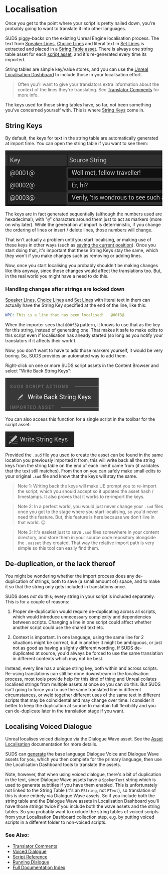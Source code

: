 # Localisation

Once you get to the point where your script is pretty nailed down, you're probably
going to want to translate it into other languages.

SUDS piggy-backs on the existing Unreal Engine localisation process. The text from
[Speaker Lines](SpeakerLines.md), [Choice Lines](ChoiceLines.md) and 
literal text in [Set Lines](SetLines.md) is extracted and placed in a
[String Table asset](https://docs.unrealengine.com/5.1/en-US/using-string-tables-for-text-in-unreal-engine/).
There is always one string table asset for each [script asset](ScriptReference.md),
and it's re-generated every time its imported.

String tables are simple key/value stores, and you can use the 
[Unreal Localisation Dashboard](https://docs.unrealengine.com/5.1/en-US/localization-tools-in-unreal-engine/)
to include those in your localisation effort. 

> Often you'll want to give your translators extra information about the context
> of the lines they're translating. See [Translator Comments](LocalisationTranslatorComments.md) for more info.

The keys used for those string tables have, so far, not been
something you've concerned yourself with. This is where [String Keys](#string-keys)
come in.

## String Keys

By default, the keys for text in the string table are automatically generated at
import time. You can open the string table if you want to see them: 

![String Table](img/StringTablePreview.png)

The keys are in fact generated sequentially (although the numbers used are
hexadecimal), with "`@`" characters around them just to act as markers (more on
why later). While the generation at import is deterministic, if you change the
ordering of lines or insert / delete lines, those numbers will change.

That isn't actually a problem until you start localising, or making use 
of these keys in other ways (such as [saving the current position](SavingState.md)).
Once you start doing that, it's important that these String Keys stay the same,
which they won't if you make changes such as removing or adding lines. 

Now, once you start localising you probably shouldn't be making changes like this
anyway, since those changes would affect the translations too. But, in the real 
world you might have a need to do this. 

### Handling changes after strings are locked down

[Speaker Lines](SpeakerLines.md), [Choice Lines](ChoiceLines.md) and 
[Set Lines](SetLines.md) with literal text in them can actually have the String Key
specified at the end of the line, like this:

```yaml
NPC: This is a line that has been localised!   @00f3@
```

When the importer sees that `@00f3@` pattern, it knows to use that as the key
for this string, instead of generating one. That makes it safe to make edits to
this script even if localisation has already started (so long as you notify your
translators if it affects their work!).


Now, you don't want to have to add those markers yourself, it would be very boring.
So, SUDS provides an automated way to add them.

Right-click on one or more SUDS script assets in the Content Browser and select 
"Write Back String Keys":

![Write Keys](img/WriteBackStringKeys.png)

You can also access this function for a single script in the toolbar for the
script asset:

![Write Keys](img/WriteBackStringKeysToolbar.png)

Provided the `.sud` file you used to create the asset can be found in the same 
location you previously imported it from, this will write back all the string
keys from the string table on the end of each line it came from (it validates 
that the text still matches). From then on you can safely make small edits to
your original `.sud` file and know that the keys will stay the same. 

> Note 1: Writing back the keys will make UE prompt you to re-import the script,
> which you should accept so it updates the asset hash / timestamps. It also
> proves that it works to re-import the keys.

> Note 2: In a perfect world, you would just never change your `.sud` files once
> you got to the stage where you start localising, so you'd never need this
> feature. But, this feature is here because we don't live in that world. 😉

> Note 3: It's easiest just to save `.sud` files somewhere in your content directory,
> and store them in your source code repository alongside the `.uasset` they created.
> That way the relative import path is very simple so this tool can easily find them.


## De-duplication, or the lack thereof

You might be wondering whether the import process does any de-duplication of strings,
both to save (a small amount of) space, and to make it so that the string only
gets included in translations once. 

SUDS does *not* do this; every string in your script is included separately. This is
for a couple of reasons:

1. Proper de-duplication would require de-duplicating across all scripts, which would
   introduce unnecessary complexity and dependencies between scripts. Changing a
   line in one script could affect whether another script could use the shared text etc.

2. Context is important. In one language, using the same line for 2 situations might
   be correct, but in another it might be ambiguous, or just not as good as having
   a slightly different wording. If SUDS de-duplicated at source, you'd always be forced to
   use the same translation in different contexts which may not be best.

Instead, every line has a unique string key, both within and across scripts.
Re-using translations can still be done downstream in the localisation process,
most tools provide help for this kind of thing and Unreal collates localised
strings from multiple assets at once so you can do this. But SUDS isn't going to force you
to use the same translated line in different circumstances, or weld together
different uses of the same text in different scripts that may be coincidental and
may change over time. I consider it better to keep the duplication at source to
maintain full flexibility and you can de-duplicate later in the translation stage 
if you want.

## Localising Voiced Dialogue

Unreal localises voiced dialogue via the Dialogue Wave asset. See the
[Asset Localisation](https://docs.unrealengine.com/5.1/en-US/asset-localization-in-unreal-engine/)
documentation for more details.

SUDS can [generate](VoicedDialogue.md) the base language Dialogue Voice and Dialogue Wave assets 
for you, which you then complete for the primary language, then use the Localisation
Dashboard tools to translate the assets.

Note, however, that when using voiced dialogue, there's a bit of duplication in 
the text, since Dialogue Wave assets have a `SpokenText` string which is used
to generate subtitles if you have them enabled. This is unfortunately not linked
to the String Table (it's an `FString`, not `FText`), so translation of this is
done entirely via Dialogue Wave assets. So if you include both the string table
and the Dialogue Wave assets in Localisation Dashboard you'll have those strings
twice if you include both the wave assets and the string tables. So you probably want
to exclude the string tables of voiced scripts from your Localisation Dashboard
collection step, e.g. by putting voiced scripts in a different folder to non-voiced
scripts.

### See Also:
* [Translator Comments](LocalisationTranslatorComments.md)
* [Voiced Dialogue](VoicedDialogue.md)
* [Script Reference](ScriptReference.md)
* [Running Dialogue](RunningDialogue.md)
* [Full Documentation Index](../Index.md)